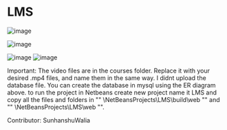 # LMS
![image](https://github.com/divanshu-walia/LMS/assets/150337265/c1921a09-091c-4ea0-85f5-4a2921582c33)


![image](https://github.com/divanshu-walia/LMS/assets/150337265/c38e5ad3-c943-431a-a336-8927e1b2f639)

![image](https://github.com/divanshu-walia/LMS/assets/150337265/c45e2672-7761-4c9a-8bc6-7a0b287031e9)
![image](https://github.com/divanshu-walia/LMS/assets/150337265/9b5bb56c-ad84-4cb7-9df3-f4a0247866fb)

Important: 
The video files are in the courses folder. Replace it with your desired .mp4 files, and name them in the same way.
I didnt upload the database file. You can create the database in mysql using the ER diagram above. 
to run the project in Netbeans create new project name it LMS and copy all the files and folders in "" \NetBeansProjects\LMS\build\web "" and "" \NetBeansProjects\LMS\web "".

Contributor: SunhanshuWalia
